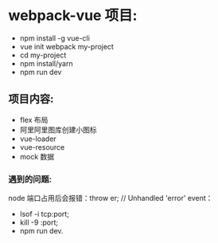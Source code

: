 # webpack-vue 项目:
* npm install -g vue-cli
* vue init webpack my-project
* cd my-project
* npm install/yarn 
* npm run dev

## 项目内容:
* flex 布局
* 阿里阿里图库创建小图标
* vue-loader
* vue-resource
* mock 数据

### 遇到的问题:
  node 端口占用后会报错：throw er; // Unhandled 'error' event：
  * lsof -i tcp:port;
  * kill -9 :port;
  * npm run dev.
